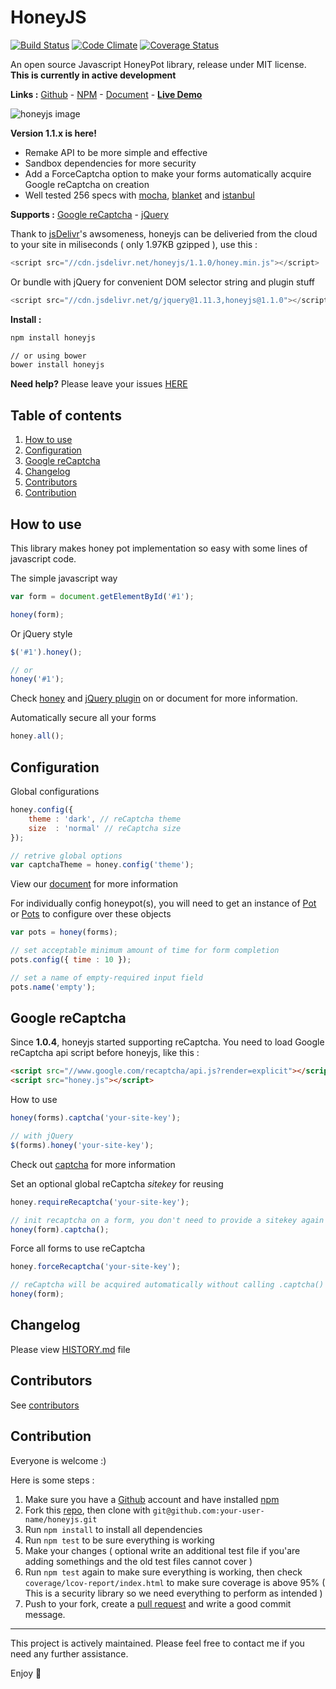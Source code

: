 # HoneyJS

[![Build Status](https://travis-ci.org/dumday/honeyjs.svg?branch=master)](https://travis-ci.org/dumday/honeyjs)
[![Code Climate](https://codeclimate.com/github/dumday/HoneyJS/badges/gpa.svg)](//codeclimate.com/github/dumday/HoneyJS)
[![Coverage Status](https://coveralls.io/repos/dumday/honeyjs/badge.svg?branch=master&service=github)](//coveralls.io/github/dumday/honeyjs?branch=master)

An open source Javascript HoneyPot library, release under MIT license. **This is currently in active development**

**Links :** [Github](//github.com/dumday/honeyjs) - [NPM](//npmjs.com/package/honeyjs) - [Document](https://dumday.github.io/honeyjs/1.1.0/) - **[Live Demo](https://dumday.github.io/honeyjs/)**

![honeyjs image](https://dumday.github.io/honeyjs/favicon.png)

**Version 1.1.x is here!**
- Remake API to be more simple and effective
- Sandbox dependencies for more security
- Add a ForceCaptcha option to make your forms automatically acquire Google reCaptcha on creation
- Well tested 256 specs with [mocha](//mochajs.org), [blanket](//blanketjs.org) and [istanbul](//github.com/gotwarlost/istanbul)

**Supports :** [Google reCaptcha](//www.google.com/recaptcha/intro/index.html) - [jQuery](//jquery.com/)

Thank to [jsDelivr](//www.jsdelivr.com/)'s awsomeness, honeyjs can be deliveried from the cloud to your site in miliseconds ( only 1.97KB gzipped ), use this :

```javascript
<script src="//cdn.jsdelivr.net/honeyjs/1.1.0/honey.min.js"></script>
```

Or bundle with jQuery for convenient DOM selector string and plugin stuff

```javascript
<script src="//cdn.jsdelivr.net/g/jquery@1.11.3,honeyjs@1.1.0"></script>
```

**Install :**

```bash
npm install honeyjs

// or using bower
bower install honeyjs
```

**Need help?** Please leave your issues [HERE](//github.com/dumday/honeyjs/issues)

## Table of contents

 1. [How to use](#how-to-use)
 2. [Configuration](#configuration)
 3. [Google reCaptcha](#google-recaptcha)
 4. [Changelog](#changelog)
 5. [Contributors](#contributors)
 6. [Contribution](#contribution)

## **How to use**

This library makes honey pot implementation so easy with some lines of javascript code.

The simple javascript way

```javascript
var form = document.getElementById('#1');

honey(form);
```

Or jQuery style

```javascript
$('#1').honey();

// or
honey('#1');
```

Check [honey](https://dumday.github.io/honeyjs/1.1.0/module-honey.html) and [jQuery plugin](https://dumday.github.io/honeyjs/1.1.0/external-_jQuery.fn_.html#.honey) on or document for more information.

Automatically secure all your forms

```javascript
honey.all();
```

## **Configuration**

Global configurations

```javascript
honey.config({
	theme : 'dark', // reCaptcha theme
	size  : 'normal' // reCaptcha size
});

// retrive global options
var captchaTheme = honey.config('theme');
```

View our [document](https://dumday.github.io/honeyjs/1.1.0/Options.html) for more information

For individually config honeypot(s), you will need to get an instance of [Pot](https://dumday.github.io/honeyjs/1.1.0/Pot.html) or [Pots](https://dumday.github.io/honeyjs/1.1.0/Pots.html) to configure over these objects

```javascript
var pots = honey(forms);

// set acceptable minimum amount of time for form completion
pots.config({ time : 10 });

// set a name of empty-required input field
pots.name('empty');
```

## **Google reCaptcha**

Since **1.0.4**, honeyjs started supporting reCaptcha. You need to load Google reCaptcha api script before honeyjs, like this :

```html
<script src="//www.google.com/recaptcha/api.js?render=explicit"></script>
<script src="honey.js"></script>
```

How to use

```javascript
honey(forms).captcha('your-site-key');

// with jQuery
$(forms).honey('your-site-key');
```
Check out [captcha](https://dumday.github.io/honeyjs/1.1.0/Pot.html#captcha) for more information

Set an optional global reCaptcha _sitekey_ for reusing
```javascript
honey.requireRecaptcha('your-site-key');

// init recaptcha on a form, you don't need to provide a sitekey again
honey(form).captcha();
```

Force all forms to use reCaptcha

```javascript
honey.forceRecaptcha('your-site-key');

// reCaptcha will be acquired automatically without calling .captcha()
honey(form);
```

## **Changelog**

Please view [HISTORY.md](//github.com/dumday/honeyjs/blob/master/HISTORY.md) file

## **Contributors**

See [contributors](//github.com/dumday/honeyjs/network)

## **Contribution**

Everyone is welcome :)

Here is some steps :

 1. Make sure you have a [Github](//github.com) account and have installed [npm](//npmjs.com)
 2. Fork this [repo](//github.com/dumday/honeyjs), then clone with ```git@github.com:your-user-name/honeyjs.git```
 3. Run ```npm install``` to install all dependencies
 4. Run ```npm test``` to be sure everything is working
 5. Make your changes ( optional write an additional test file if you'are adding somethings and the old test files cannot cover )
 6. Run ```npm test``` again to make sure everything is working, then check ```coverage/lcov-report/index.html``` to make sure coverage is above 95% ( This is a security library so we need everything to perform as intended )
 7. Push to your fork, create a [pull request](//github.com/dumday/honeyjs/compare) and write a good commit message.

-----

This project is actively maintained. Please feel free to contact me if you need any further assistance.

Enjoy :beers:
